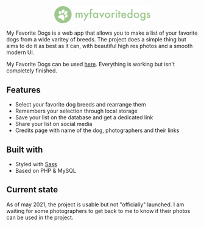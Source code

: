 <p align="center">
  <img src="https://raw.githubusercontent.com/Tahoooe/myfavoritedogs/master/images/logo_w.svg" width="50%"></img>
</p>

My Favorite Dogs is a web app that allows you to make a list of your favorite dogs from a wide varitey of breeds. The project does a simple thing but aims to do it as best as it can, with beautiful high res photos and a smooth modern UI.

My Favorite Dogs can be used [here](https://myfavoritedogs.co/). Everything is working but isn't completely finished.

## Features

* Select your favorite dog breeds and rearrange them
* Remembers your selection through local storage
* Save your list on the database and get a dedicated link
* Share your list on social media
* Credits page with name of the dog, photographers and their links

## Built with

* Styled with [Sass](https://sass-lang.com/guide)
* Based on PHP & MySQL

## Current state

As of may 2021, the project is usable but not "officially" launched. I am waiting for some photographers to get back to me to know if their photos can be used in the project.

<br />